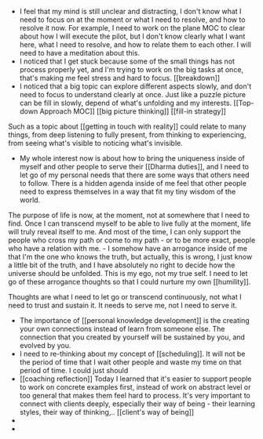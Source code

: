 - I feel that my mind is still unclear and distracting, I don't know what I need to focus on at the moment or what I need to resolve, and how to resolve it now. For example, I need to work on the plane MOC to clear about how I will execute the pilot, but I don't know clearly what I want here, what I need to resolve, and how to relate them to each other. I will need to have a meditation about this.
- I noticed that I get stuck because some of the small things has not process properly yet, and I'm trying to work on the big tasks at once, that's making me feel stress and hard to focus. [[breakdown]]
- I noticed that a big topic can explore different aspects slowly, and don't need to focus to understand clearly at once. Just like a puzzle picture can be fill in slowly, depend of what's unfolding and my interests. [[Top-down Approach MOC]] [[big picture thinking]] [[fill-in strategy]]

Such as a topic about [[getting in touch with reality]] could relate to many things, from deep listening to fully present, from thinking to experiencing, from seeing what's visible to noticing what's invisible.
- My whole interest now is about how to bring the uniqueness inside of myself and other people to serve their [[Dharma duties]], and I need to let go of my personal needs that there are some ways that others need to follow. There is a hidden agenda inside of me feel that other people need to express themselves in a way that fit my tiny wisdom of the world. 

The purpose of life is now, at the moment, not at somewhere that I need to find. Once I can transcend myself to be able to live fully at the moment, life will truly reveal itself to me. And most of the time, I can only support the people who cross my path or come to my path - or to be more exact, people who have a relation with me.
    - I somehow have an arrogance inside of me that I'm the one who knows the truth, but actually, this is wrong, I just know a little bit of the truth, and I have absolutely no right to decide how the universe should be unfolded. This is my ego, not my true self. I need to let go of these arrogance thoughts so that I could nurture my own [[humility]].

Thoughts are what I need to let go or transcend continuously, not what I need to trust and sustain it. It needs to serve me, not I need to serve it.
- The importance of [[personal knowledge development]] is the creating your own connections instead of learn from someone else. The connection that you created by yourself will be sustained by you, and evolved by you.
- I need to re-thinking about my concept of [[scheduling]]. It will not be the period of time that I wait other people and waste my time on that period of time. I could just should 
- [[coaching reflection]] Today I learned that it's easier to support people to work on concrete examples first, instead of work on abstract level or too general that makes them feel hard to process. It's very important to connect with clients deeply, especially their way of being - their learning styles, their way of thinking,.. [[client's way of being]]
- 
- 
